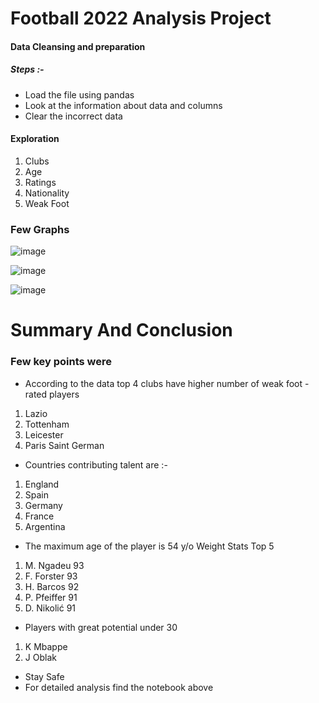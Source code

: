 # Football 2022 Analysis Project

#### Data Cleansing and preparation
##### Steps :-

- Load the file using pandas
- Look at the information about data and columns 
- Clear the incorrect data 

#### Exploration

1. Clubs 
2. Age
3. Ratings
4. Nationality
5. Weak Foot 

### Few Graphs

![image](https://user-images.githubusercontent.com/94862735/212106807-ad2693c6-c136-4dad-ae62-d8de874877e6.png)

![image](https://user-images.githubusercontent.com/94862735/212106843-f11833d7-dce5-4201-8e22-f65d41468d34.png)

![image](https://user-images.githubusercontent.com/94862735/212106886-60b30525-5165-4b66-8173-2f92e4a7c992.png)


# Summary And Conclusion

### Few key points were 
- According to the data top 4 clubs have higher number of weak foot - rated players 

1. Lazio
2. Tottenham
3. Leicester
4. Paris Saint German

- Countries contributing talent are :-

1. England 
2. Spain 
3. Germany 
4. France
5. Argentina

- The maximum age of the player is 54 y/o 
 Weight Stats Top 5 
 1. M. Ngadeu	93
 2. F. Forster	93
 3. H. Barcos	92
 4. P. Pfeiffer	91
 5. D. Nikolić	91

- Players with great potential under 30

 1. K Mbappe 
 2. J Oblak
 
- Stay Safe 
- For detailed analysis find the notebook above
